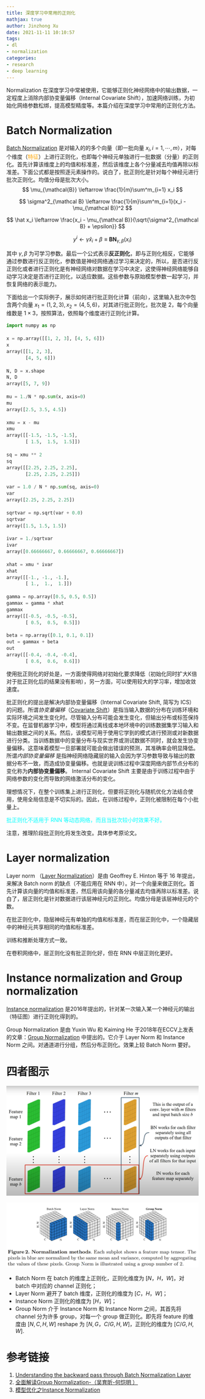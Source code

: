 ```yaml
---
title: 深度学习中常用的正则化
mathjax: true
author: Jinzhong Xu
date: 2021-11-11 10:10:57
tags:
- dl
- normalization
categories:
- research
- deep learning
---
```


Normalization 在深度学习中常被使用，它能够正则化神经网络中的输出数据，一定程度上消除内部协变量偏移（Internal Covariate Shift），加速网络训练，为初始化网络参数松绑，提高模型精度等。本篇介绍在深度学习中常用的正则化方法。

<!--more-->

# Batch Normalization

[Batch Normalization](http://proceedings.mlr.press/v37/ioffe15.html) 是对输入的的多个向量（即一批向量 $x_i,i=1,⋯,m$），对每个维度（<font color=orange>特征</font>）上进行正则化，也即每个神经元单独进行一批数据（分量）的正则化。首先计算该维度上的均值和标准差，然后该维度上各个分量减去均值再除以标准差。下面公式都是按照逐元素操作的。说白了，批正则化是针对每个神经元进行批次正则化。均值分母是批次大小。
$$
\mu_{\mathcal{B}} \leftarrow \frac{1}{m}\sum^m_{i=1} x_i
$$

$$
\sigma^2_{\mathcal B} \leftarrow \frac{1}{m}\sum^m_{i=1}(x_i - \mu_{\mathcal B})^2
$$

$$
\hat x_i \leftarrow \frac{x_i - \mu_{\mathcal B}}{\sqrt{\sigma^2_{\mathcal B} + \epsilon}}
$$

$$
y^i \leftarrow \gamma \hat x_i + \beta \equiv \mathbf{BN}_{\gamma, \beta}(x_i)
$$



其中 $\gamma, \beta$ 为可学习参数。最后一个公式表示**反正则化**，即与正则化相反，它能够通过参数进行反正则化，参数值是神经网络通过学习来决定的，所以，是否进行反正则化或者进行正则化是有神经网络对数据在学习中决定，这使得神经网络能够自动学习决定是否进行正则化，以适应数据。这些参数与原始模型参数一起学习，并恢复网络的表示能力。

下面给出一个实际例子，展示如何进行批正则化计算（前向），这里输入批次中包含两个向量 $x_1 = (1, 2, 3), x_2 = (4, 5, 6)$，对其进行批正则化，批次是 2，每个向量维数是 $1 \times 3$，按照算法，依照每个维度进行正则化计算。

```python
import numpy as np

x = np.array([[1, 2, 3], [4, 5, 6]])
x
array([[1, 2, 3],
       [4, 5, 6]])
       
N, D = x.shape
N, D
array([5, 7, 9])

mu = 1./N * np.sum(x, axis=0)
mu
array([2.5, 3.5, 4.5])

xmu = x - mu
xmu
array([[-1.5, -1.5, -1.5],
       [ 1.5,  1.5,  1.5]])
       
sq = xmu ** 2
sq
array([[2.25, 2.25, 2.25],
       [2.25, 2.25, 2.25]])

var = 1.0 / N * np.sum(sq, axis=0)
var
array([2.25, 2.25, 2.25])

sqrtvar = np.sqrt(var + 0.0)
sqrtvar
array([1.5, 1.5, 1.5])

ivar = 1./sqrtvar
ivar
array([0.66666667, 0.66666667, 0.66666667])

xhat = xmu * ivar
xhat
array([[-1., -1., -1.],
       [ 1.,  1.,  1.]])

gamma = np.array([0.5, 0.5, 0.5])
gammax = gamma * xhat
gammax
array([[-0.5, -0.5, -0.5],
       [ 0.5,  0.5,  0.5]])

beta = np.array([0.1, 0.1, 0.1])
out = gammax + beta
out
array([[-0.4, -0.4, -0.4],
       [ 0.6,  0.6,  0.6]])
```

使用批正则化的好处是，一方面使得网络对初始化要求降低（初始化同时扩大K倍对于批正则化后的结果没有影响），另一方面，可以使用较大的学习率，增加收敛速度。

批正则化的提出是解决内部协变量偏移（Internal Covariate Shift, 简写为 ICS）的问题。所谓*协变量偏移*（[Covariate Shift](https://citeseerx.ist.psu.edu/viewdoc/download?doi=10.1.1.370.4921&rep=rep1&type=pdf)）是指当输入数据的分布在训练环境和实际环境之间发生变化时。尽管输入分布可能会发生变化，但输出分布或标签保持不变。在监督机器学习中，模型将通过离线或本地环境中的训练数据集学习输入和输出数据之间的关系。然后，该模型可用于使用它学到的模式进行预测或对新数据进行分类。当训练数据中的变量分布与现实世界或测试数据不同时，就会发生协变量偏移。这意味着模型一旦部署就可能会做出错误的预测，其准确率会明显降低。所谓*内部协变量偏移* 是指神经网络隐藏层的输入会因为学习参数导致与输出的数据分布不一致，而造成协变量偏移。也就是说训练过程中深度网络内部节点分布的变化称为**内部协变量偏移**。 Internal Covariate Shift 主要是由于训练过程中由于网络参数的变化而导致的网络激活分布的变化。

理想情况下，在整个训练集上进行正则化，但要将正则化与随机优化方法结合使用，使用全局信息是不切实际的。因此，在训练过程中，正则化被限制在每个小批量上。

<font color=cyan>批正则化不适用于 RNN 等动态网络，而且当批次较小时效果不好。</font>

注意，推理阶段批正则化将发生改变。具体参考原论文。

# Layer normalization

Layer norm （[Layer Normalization](https://arxiv.org/abs/1607.06450)）是由 Geoffrey E. Hinton 等于 16 年提出，来解决 Batch norm 的缺点（不能应用在 RNN 中）。对一个向量来做正则化。首先计算该向量的均值和标准差，然后用该向量的各分量减去均值再除以标准差。说白了，层正则化是针对数据进行该层神经元的正则化。均值分母是该层神经元的个数。

在批正则化中，隐层神经元有单独的均值和标准差，而在层正则化中，一个隐藏层中的神经元共享相同的均值和标准差。

训练和推断处理方式一致。

在卷积网络中，层正则化没有批正则化好，但在 RNN 中层正则化更好。

# Instance normalization and Group normalization

[Instance normalization](https://arxiv.org/pdf/1607.08022.pdf) 是2016年提出的，针对某一次输入某一个神经元的输出（特征图）进行正则化得到的。

Group Normalization 是由 Yuxin Wu 和 Kaiming He 于2018年在ECCV上发表的文章：[Group Normalization](https://openaccess.thecvf.com/content_ECCV_2018/papers/Yuxin_Wu_Group_Normalization_ECCV_2018_paper.pdf) 中提出的。它介于 Layer Norm 和 Instance Norm 之间。对通道进行分组，然后分布正则化。效果上较 Batch Norm 要好。



# 四者图示

![](https://raw.githubusercontent.com/xujinzh/archive/master/images/ml/layer-norm.png)

![](https://raw.githubusercontent.com/xujinzh/archive/master/images/ml/group-norm.png)

- Batch Norm 在 batch 的维度上正则化，正则化维度为 $[N，H，W]$，对 batch 中对应的 channel 正则化；
- Layer Norm 避开了 batch 维度，正则化的维度为 $[C，H，W]$；
- Instance Norm 正则化的维度为 $[H，W]$；
- Group Norm 介于 Instance Norm 和 Instance Norm 之间，其首先将 channel 分为许多 group，对每一个 group 做正则化。即先将 feature 的维度由 $[N, C, H, W]$ reshape 为 $[N, G，C/G , H, W]$，正则化的维度为 $[C/G , H, W]$.

# 参考链接

1. [Understanding the backward pass through Batch Normalization Layer](https://kratzert.github.io/2016/02/12/understanding-the-gradient-flow-through-the-batch-normalization-layer.html)
2. [全面解读Group Normalization-（吴育昕-何恺明 ）](https://zhuanlan.zhihu.com/p/35005794)
2. [模型优化之Instance Normalization](https://zhuanlan.zhihu.com/p/56542480)

